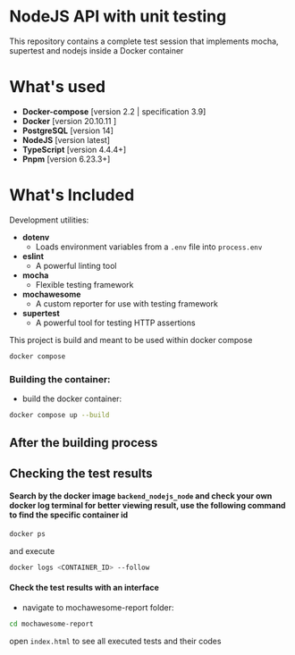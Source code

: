 # NodeJS API with unit testing
This repository contains a complete test session that implements mocha, supertest and nodejs inside a Docker container

# What's used

* **Docker-compose** [version 2.2 | specification 3.9]
* **Docker** [version 20.10.11 ]
* **PostgreSQL** [version 14]
* **NodeJS** [version latest]
* **TypeScript** [version 4.4.4+]
* **Pnpm** [version 6.23.3+]

# What's Included

Development utilities:
* **dotenv**
  * Loads environment variables from a `.env` file into `process.env`
* **eslint**
  * A powerful linting tool
* **mocha**
  * Flexible testing framework
* **mochawesome**
  * A custom reporter for use with testing framework
* **supertest**
  * A powerful tool for testing HTTP assertions

This project is build and meant to be used within docker compose
```bash
docker compose
```

### Building the container:
- build the docker container:
```bash
docker compose up --build
```
## After the building process

## Checking the test results

#### Search by the docker image `backend_nodejs_node` and check your own docker log terminal for better viewing result, use the following command to find the specific container id
```bash
docker ps
```
and execute
```bash
docker logs <CONTAINER_ID> --follow
```

#### Check the test results with an interface
- navigate to mochawesome-report folder:
```bash
cd mochawesome-report
```
open `index.html` to see all executed tests and their codes
